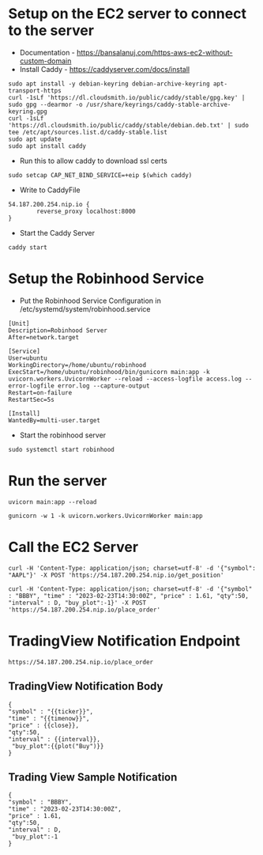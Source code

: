# Setup on the EC2 server to connect to the server
* Documentation - https://bansalanuj.com/https-aws-ec2-without-custom-domain
* Install Caddy - https://caddyserver.com/docs/install
```
sudo apt install -y debian-keyring debian-archive-keyring apt-transport-https
curl -1sLf 'https://dl.cloudsmith.io/public/caddy/stable/gpg.key' | sudo gpg --dearmor -o /usr/share/keyrings/caddy-stable-archive-keyring.gpg
curl -1sLf 'https://dl.cloudsmith.io/public/caddy/stable/debian.deb.txt' | sudo tee /etc/apt/sources.list.d/caddy-stable.list
sudo apt update
sudo apt install caddy
```

* Run this to allow caddy to download ssl certs

```sudo setcap CAP_NET_BIND_SERVICE=+eip $(which caddy)```

* Write to CaddyFile
```
54.187.200.254.nip.io {
        reverse_proxy localhost:8000
}
```

* Start the Caddy Server
```
caddy start
```

# Setup the Robinhood Service
* Put the Robinhood Service Configuration in /etc/systemd/system/robinhood.service
```
[Unit]
Description=Robinhood Server
After=network.target

[Service]
User=ubuntu
WorkingDirectory=/home/ubuntu/robinhood
ExecStart=/home/ubuntu/robinhood/bin/gunicorn main:app -k uvicorn.workers.UvicornWorker --reload --access-logfile access.log --error-logfile error.log --capture-output
Restart=on-failure
RestartSec=5s

[Install]
WantedBy=multi-user.target
```

* Start the robinhood server
```
sudo systemctl start robinhood
```

# Run the server
```
uvicorn main:app --reload
```

```
gunicorn -w 1 -k uvicorn.workers.UvicornWorker main:app
```

# Call the EC2 Server
```
curl -H 'Content-Type: application/json; charset=utf-8' -d '{"symbol": "AAPL"}' -X POST 'https://54.187.200.254.nip.io/get_position'
```

```
curl -H 'Content-Type: application/json; charset=utf-8' -d '{"symbol" : "BBBY", "time" : "2023-02-23T14:30:00Z", "price" : 1.61, "qty":50, "interval" : D, "buy_plot":-1}' -X POST 'https://54.187.200.254.nip.io/place_order'
```

# TradingView Notification Endpoint
```
https://54.187.200.254.nip.io/place_order
```

## TradingView Notification Body
```
{
"symbol" : "{{ticker}}",
"time" : "{{timenow}}",
"price" : {{close}},
"qty":50,
"interval" : {{interval}},
 "buy_plot":{{plot("Buy")}}
}
```

## Trading View Sample Notification
```
{
"symbol" : "BBBY",
"time" : "2023-02-23T14:30:00Z",
"price" : 1.61,
"qty":50,
"interval" : D,
 "buy_plot":-1
}
```
